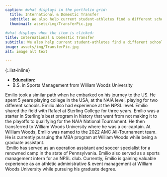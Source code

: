 ```yaml
---
caption: #what displays in the portfolio grid:
  title: International & Domestic Transfer
  subtitle: We also help current student-athletes find a different school to transfer to, Americans and Internationals. We are of the belief that you should find the program and coach that will support your goals as an athlete. 
  thumbnail: assets/img/TransferPic.jpg
  
#what displays when the item is clicked:
title: International & Domestic Transfer
subtitle: We also help current student-athletes find a different school to transfer to, Americans and Internationals. We are of the belief that you should find the program and coach that will support your goals as an athlete. 
image: assets/img/TransferPic.jpg
alt: image alt text

---
```

{:.list-inline} 
- **Education:**   
- B.S. in Sports Management from William Woods University

Emilio took a similar path when he embarked on his journey to the US. He spent 5 years playing college in the USA, at the NAIA level, playing for two different schools. Emilio also had experience at the NPSL level. Emilio shared the field with Rafael at Sterling College for three years. Emilio was a starter in Sterling's best program in history that went from not making it to the playoffs to qualifying for the NAIA National Tournament. He then transferred to William Woods University where he was a co-captain. At William Woods, Emilio was named to the 2022 AMC All-Tournament team. He is currently pursuing the MBA program at William Woods while being a graduate assistant. <br>
​
Emilio has served as an operation assistant and soccer specialist for a renowned camp in the state of Pennsylvania. Emilio also served as a sports management intern for an NPSL club. Currently, Emilio is gaining valuable experience as an athletic administrative & event management at William Woods University while pursuing his graduate degree. 
